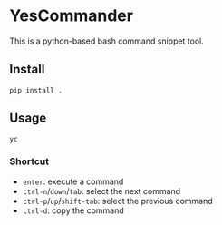 # YesCommander

This is a python-based bash command snippet tool.

## Install

```
pip install .
```

## Usage

```
yc
```

### Shortcut

- `enter`: execute a command
- `ctrl-n`/`down`/`tab`: select the next command
- `ctrl-p`/`up`/`shift-tab`: select the previous command
- `ctrl-d`: copy the command
